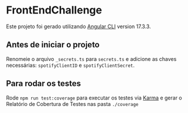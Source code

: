 # FrontEndChallenge

Este projeto foi gerado utilizando [Angular CLI](https://github.com/angular/angular-cli) version 17.3.3.

## Antes de iniciar o projeto

Renomeie o arquivo `_secrets.ts` para `secrets.ts` e adicione as chaves necessárias: `spotifyClientID` e `spotifyClientSecret`.

## Para rodar os testes

Rode `npm run test:coverage` para executar os testes via [Karma](https://karma-runner.github.io) e gerar o Relatório de Cobertura de Testes nas pasta `./coverage`

